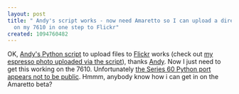 ```yaml
---
layout: post
title: " Andy's script works - now need Amaretto so I can upload a directory of photos
  on my 7610 in one step to Flickr"
created: 1094760482
---
```

<p>
OK, <a href="http://anarkystic.com/blog/archives/2004/09/07/flickrupload01.php">Andy's Python script</a> to upload files to <a href="http://www.flickr.com/">Flickr</a> works (check out <a href="http://www.flickr.com/photo.gne?id=387282">my espresso photo uploaded via the script</a>), thanks <a href="http://anarkystic.com/blog/">Andy</a>. Now I just need to get this working on the 7610. Unfortunately <a href="http://www.russellbeattie.com/notebook/1007908.html">the Series 60 Python port appears not to be public</a>. Hmmm, anybody know how i can get in on the Amaretto beta?
</p>


